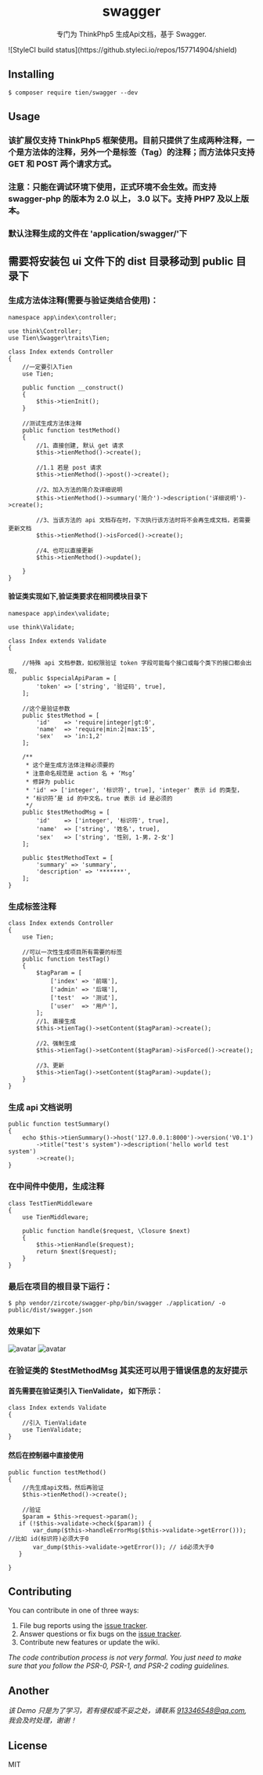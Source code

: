<h1 align="center"> swagger </h1>

<p align="center"> 专门为 ThinkPhp5 生成Api文档，基于 Swagger.</p>
![StyleCI build status](https://github.styleci.io/repos/157714904/shield)

## Installing

```shell
$ composer require tien/swagger --dev
```

## Usage

### 该扩展仅支持 ThinkPhp5 框架使用。目前只提供了生成两种注释，一个是方法体的注释，另外一个是标签（Tag）的注释；而方法体只支持 GET 和 POST 两个请求方式。 
### 注意：只能在调试环境下使用，正式环境不会生效。而支持 swagger-php 的版本为 2.0 以上， 3.0 以下。支持 PHP7 及以上版本。
### 默认注释生成的文件在 'application/swagger/'下
## 需要将安装包 ui 文件下的 dist 目录移动到 public 目录下

### 生成方法体注释(需要与验证类结合使用)：
	
	namespace app\index\controller;
	
	use think\Controller;
	use Tien\Swagger\traits\Tien;
	
	class Index extends Controller
	{
		//一定要引入Tien
		use Tien;
		
		public function __construct()
		{
			$this->tienInit();
		}
		
		//测试生成方法体注释
		public function testMethod()
		{
			//1、直接创建, 默认 get 请求
			$this->tienMethod()->create();
			
			//1.1 若是 post 请求
			$this->tienMethod()->post()->create();
			
			//2、加入方法的简介及详细说明
			$this->tienMethod()->summary('简介')->description('详细说明')->create();
			
			//3、当该方法的 api 文档存在时，下次执行该方法时将不会再生成文档，若需要更新文档
			$this->tienMethod()->isForced()->create();
			
			//4、也可以直接更新
			$this->tienMethod()->update();
			
		}
	}
#### 验证类实现如下,验证类要求在相同模块目录下
	namespace app\index\validate;
	
	use think\Validate;
	
	class Index extends Validate
	{
	
		//特殊 api 文档参数，如权限验证 token 字段可能每个接口或每个类下的接口都会出现，
		public $specialApiParam = [
			'token' => ['string', '验证码', true],
		];
	
		//这个是验证参数
		public $testMethod = [
			'id'    => 'require|integer|gt:0',
        	'name'  => 'require|min:2|max:15',
        	'sex'   => 'in:1,2'
		];
		
		/**
		 * 这个是生成方法体注释必须要的
		 * 注意命名规范是 action 名 + ‘Msg’
		 * 修辞为 public
		 * 'id' => ['integer', '标识符', true], 'integer' 表示 id 的类型，
		 * ‘标识符’是 id 的中文名，true 表示 id 是必须的
		 */
		public $testMethodMsg = [
			'id'    => ['integer', '标识符', true],
        	'name'  => ['string', '姓名', true],
        	'sex'   => ['string', '性别, 1-男，2-女']
		];
		
		public $testMethodText = [
			'summary' => 'summary',
			'description' => '*******',
		];
	}
	
### 生成标签注释
	class Index extends Controller
	{
		use Tien;
		
		//可以一次性生成项目所有需要的标签
		public function testTag()
		{
			$tagParam = [
				['index' => '前端'],
            	['admin' => '后端'],
            	['test'  => '测试'],
            	['user'  => '用户'],
			];
			//1、直接生成
			$this->tienTag()->setContent($tagParam)->create();
			
			//2、强制生成
			$this->tienTag()->setContent($tagParam)->isForced()->create();
			
			//3、更新
			$this->tienTag()->setContent($tagParam)->update();
		}
	}
	
### 生成 api 文档说明
	public function testSummary()
    {
        echo $this->tienSummary()->host('127.0.0.1:8000')->version('V0.1')
            ->title("test's system")->description('hello world test system')
            ->create();
    }

### 在中间件中使用，生成注释
	class TestTienMiddleware
	{
    	use TienMiddleware;

    	public function handle($request, \Closure $next)
    	{
        	$this->tienHandle($request);
        	return $next($request);
    	}
	}

### 最后在项目的根目录下运行：
```shell
$ php vendor/zircote/swagger-php/bin/swagger ./application/ -o public/dist/swagger.json
```
	
### 效果如下
![avatar](./ui/image/tmp_1.png)
![avatar](./ui/image/tmp_2.png)


### 在验证类的 $testMethodMsg 其实还可以用于错误信息的友好提示
#### 首先需要在验证类引入 TienValidate， 如下所示：
	class Index extends Validate
	{
		//引入 TienValidate
		use TienValidate;
	}
#### 然后在控制器中直接使用
	public function testMethod()
	{
		//先生成api文档，然后再验证
		$this->tienMethod()->create();
		
		//验证
		$param = $this->request->param();
       if (!$this->validate->check($param)) {
           var_dump($this->handleErrorMsg($this->validate->getError())); //比如 id(标识符)必须大于0
           var_dump($this->validate->getError()); // id必须大于0
       }
		
	}
## Contributing

You can contribute in one of three ways:

1. File bug reports using the [issue tracker](https://github.com/tien/swagger/issues).
2. Answer questions or fix bugs on the [issue tracker](https://github.com/tien/swagger/issues).
3. Contribute new features or update the wiki.

_The code contribution process is not very formal. You just need to make sure that you follow the PSR-0, PSR-1, and PSR-2 coding guidelines._

## Another
_该 Demo 只是为了学习，若有侵权或不妥之处，请联系 913346548@qq.com, 我会及时处理，谢谢！_

## License

MIT